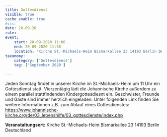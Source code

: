 ```yaml
---
title: Gottesdienst
visible: true
cache_enable: true
#ics: 
date: 20-09-20
rule: 
event:
	start: 20-09-2020 11:00
	end: 20-09-2020 11:30
	location: 'Kirche St.-Michaels-Heim Bismarkallee 23 14193 Berlin Deutschland'
taxonomy:
	category: ['Gottesdienst']
	tag: ['September 2020']

---
```

Jeden Sonntag findet in unserer Kirche im St.-Michaels-Heim um 11 Uhr ein Gottesdienst statt. Vierzentägig lädt die Johannische Kirche außerdem zu einem parallel stattfindenden Kindergottesdiesnt ein. Geschwister, Freunde und Gäste sind immer herzlich eingeladen. 
Unter folgenden Link finden Sie weitere Informationen z.B. zum Ablauf eines Gottesdienstes: https://www.johannische-kirche.org/de/03_lebenshilfe/03_gottesdienste/index.php



**Veranstaltungsort:** Kirche St.-Michaels-Heim Bismarkallee 23 14193 Berlin Deutschland

